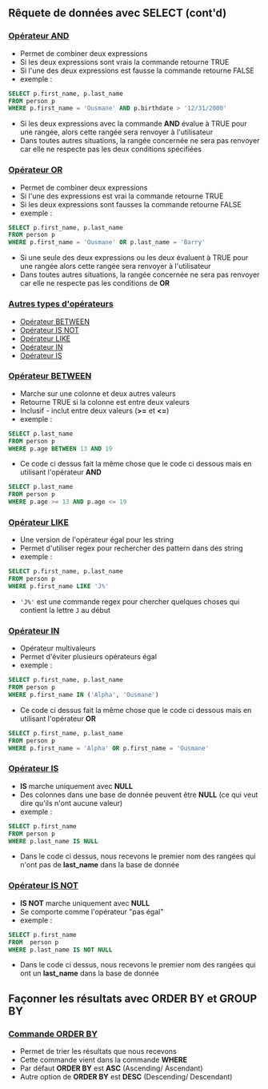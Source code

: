 ## Rêquete de données avec SELECT (cont'd)

### <span style="text-decoration:underline">Opérateur AND</span>

- Permet de combiner deux expressions
- Si les deux expressions sont vrais la commande retourne TRUE
- Si l'une des deux expressions est fausse la commande retourne FALSE
- exemple : 

```sql
SELECT p.first_name, p.last_name 
FROM person p 
WHERE p.first_name = 'Ousmane' AND p.birthdate > '12/31/2000'
```
- Si les deux expressions avec la commande **AND** évalue à TRUE pour une rangée, alors cette rangée sera renvoyer à l'utilisateur
- Dans toutes autres situations, la rangée concernée ne sera pas renvoyer car elle ne respecte pas les deux conditions spécifiées


### <span style="text-decoration:underline">Opérateur OR</span>

- Permet de combiner deux expressions 
- Si l'une des expressions est vrai la commande retourne TRUE
- Si les deux expressions sont fausses la commande retourne FALSE
- exemple : 

```sql
SELECT p.first_name, p.last_name
FROM person p 
WHERE p.first_name = 'Ousmane' OR p.last_name = 'Barry'
```

- Si une seule des deux expressions ou les deux évaluent à TRUE pour une rangée alors cette rangée sera renvoyer à l'utilisateur
- Dans toutes autres situations, la rangée concernée ne sera pas renvoyer car elle ne respecte pas les conditions de **OR**

### <span style="text-decoration:underline">Autres types d'opérateurs</span>

- [Opérateur BETWEEN](#opérateur-between)
- [Opérateur IS NOT](#opérateur-is-not) 
- [Opérateur LIKE](#opérateur-like)
- [Opérateur IN](#opérateur-in)
- [Opérateur IS](#opérateur-is)

### <span style="text-decoration:underline">Opérateur BETWEEN</span>

- Marche sur une colonne et deux autres valeurs
- Retourne TRUE si la colonne est entre deux valeurs
- Inclusif - inclut entre deux valeurs (**>=** et **<=**)
- exemple : 

```sql
SELECT p.last_name 
FROM person p 
WHERE p.age BETWEEN 13 AND 19
```

- Ce code ci dessus fait la même chose que le code ci dessous mais en utilisant l'opérateur **AND**

```sql
SELECT p.last_name
FROM person p 
WHERE p.age >= 13 AND p.age <= 19
```

### <span style="text-decoration:underline">Opérateur LIKE</span>

- Une version de l'opérateur égal pour les string
- Permet d'utiliser regex pour rechercher des pattern dans des string
- exemple : 

```sql
SELECT p.first_name, p.last_name
FROM person p 
WHERE p.first_name LIKE 'J%'
```

- ``'J%'`` est une commande regex pour chercher quelques choses qui contient la lettre ``J`` au début

### <span style="text-decoration:underline">Opérateur IN</span>

- Opérateur multivaleurs
- Permet d'éviter plusieurs opérateurs égal
- exemple : 

```sql 
SELECT p.first_name, p.last_name
FROM person p 
WHERE p.first_name IN ('Alpha', 'Ousmane')
```

- Ce code ci dessus fait la même chose que le code ci dessous mais en utilisant l'opérateur **OR**

```sql
SELECT p.first_name, p.last_name
FROM person p 
WHERE p.first_name = 'Alpha' OR p.first_name = 'Ousmane'   
```

### <span style="text-decoration:underline">Opérateur IS</span>

- **IS** marche uniquement avec **NULL**
- Des colonnes dans une base de donnée peuvent être **NULL** (ce qui veut dire qu'ils n'ont aucune valeur)
- exemple :

```sql
SELECT p.first_name
FROM person p
WHERE p.last_name IS NULL
```

- Dans le code ci dessus, nous recevons le premier nom des rangées qui n'ont pas de **last_name** dans la base de donnée

### <span style="text-decoration:underline">Opérateur IS NOT</span>

- **IS NOT** marche uniquement avec **NULL**
- Se comporte comme l'opérateur "pas égal"
- exemple : 

```sql
SELECT p.first_name
FROM  person p 
WHERE p.last_name IS NOT NULL
```

- Dans le code ci dessus, nous recevons le premier nom des rangées qui ont un **last_name** dans la base de donnée

## Façonner les résultats avec ORDER BY et GROUP BY 

### <span style="text-decoration:underline">Commande ORDER BY</span>

- Permet de trier les résultats que nous recevons
- Cette commande vient dans la commande **WHERE**
- Par défaut **ORDER BY** est **ASC** (Ascending/ Ascendant) 
- Autre option de **ORDER BY** est **DESC** (Descending/ Descendant)